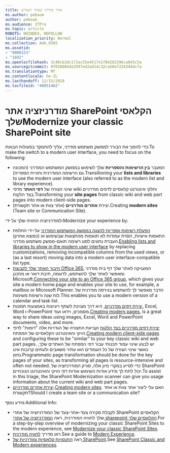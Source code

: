 ```yaml
---
title: אתר מודרני כאתר השורש
ms.author: pebaum
author: pebaum
ms.audience: ITPro
ms.topic: article
ROBOTS: NOINDEX, NOFOLLOW
localization_priority: Normal
ms.collection: Adm_O365
ms.assetid:
- "9000153"
- "1692"
ms.openlocfilehash: 3c48cb2dc172ac55e4517e1f84282396ca845c5a
ms.sourcegitcommit: 0f0186044a3597e42ad14c32ca58e7224344dcfa
ms.translationtype: MT
ms.contentlocale: he-IL
ms.lasthandoff: 12/15/2019
ms.locfileid: "40051462"
---
```

# <a name="modernize-your-classic-sharepoint-site"></a><span data-ttu-id="5ec07-102">מודרניזציה אתר SharePoint הקלאסי שלך</span><span class="sxs-lookup"><span data-stu-id="5ec07-102">Modernize your classic SharePoint site</span></span>

<span data-ttu-id="5ec07-103">כדי להפוך את הבורר לממשק משתמש מודרני, עליך להתמקד בפעולות הבאות:</span><span class="sxs-lookup"><span data-stu-id="5ec07-103">To make the switch to a modern user interface, you need to focus on the following:</span></span>

- <span data-ttu-id="5ec07-104">המעבר **בין הרשימות והספריות** שלך לשימוש בממשק המשתמש המודרני (המכונה גם הרשימה המודרנית וחוויית הספריה).</span><span class="sxs-lookup"><span data-stu-id="5ec07-104">Transitioning your **lists and libraries** to use the modern user interface (also referred to as the modern list and library experience).</span></span>
- <span data-ttu-id="5ec07-105">שינוי הצורה של **דפי האתר** מדפי wiki וחלקי אינטרנט קלאסיים לדפים מודרניים בצד הלקוח.</span><span class="sxs-lookup"><span data-stu-id="5ec07-105">Transforming your **site pages** from classic wiki and web part pages into modern client-side pages.</span></span>
- <span data-ttu-id="5ec07-106">יצירת **אתרים מודרניים** (אתר צוות או אתר תקשורת).</span><span class="sxs-lookup"><span data-stu-id="5ec07-106">Creating **modern sites** (Team site or Communication Site).</span></span>

<span data-ttu-id="5ec07-107">למודרניזציה החוויה שלך על ידי:</span><span class="sxs-lookup"><span data-stu-id="5ec07-107">Modernize your experience by:</span></span>
- <span data-ttu-id="5ec07-108">[הפעלת רשימות וספריות להצגה בממשק המשתמש המודרני](https://docs.microsoft.com/sharepoint/dev/transform/modernize-userinterface-lists-and-libraries) על-ידי החלפת התאמות אישיות, הסרת עמודות לא תואמות מהתצוגות שבשימוש או (כמוצא אחרון) העברת נתונים לסוג רשימה תואם-ממשק משתמש מודרני.</span><span class="sxs-lookup"><span data-stu-id="5ec07-108">[Enabling lists and libraries to show in the modern user interface](https://docs.microsoft.com/sharepoint/dev/transform/modernize-userinterface-lists-and-libraries) by replacing customizations, removing incompatible columns from the used views, or (as a last resort) moving data into a modern user interface-compatible list type.</span></span>
- <span data-ttu-id="5ec07-109">[חיבור האתר שלך לקבוצת Office 365](https://docs.microsoft.com/sharepoint/dev/transform/modernize-connect-to-office365-group), המעניקה לאתר שלך דף בית מודרני ומאפשר לאתר שלך להשתמש, לדוגמה, תיבת דואר או מתכנן Microsoft.</span><span class="sxs-lookup"><span data-stu-id="5ec07-109">[Connecting your site to an Office 365 group](https://docs.microsoft.com/sharepoint/dev/transform/modernize-connect-to-office365-group), which gives your site a modern home page and enables your site to use, for example, a mailbox or Microsoft Planner.</span></span> <span data-ttu-id="5ec07-110">הדבר מאפשר לך להשתמש בגירסה מודרנית של לוח שנה ורשימת משימות.</span><span class="sxs-lookup"><span data-stu-id="5ec07-110">This enables you to use a modern version of a calendar and task list.</span></span>
- <span data-ttu-id="5ec07-111">[יצירת דפים מודרניים](https://support.office.com/article/create-and-use-modern-pages-on-a-sharepoint-site-b3d46deb-27a6-4b1e-87b8-df851e503dec), היא דרך מצוינת לשתף רעיונות באמצעות תמונות, Excel, Word ו-PowerPoint מסמכים, וידאו ועוד.</span><span class="sxs-lookup"><span data-stu-id="5ec07-111">[Creating modern pages](https://support.office.com/article/create-and-use-modern-pages-on-a-sharepoint-site-b3d46deb-27a6-4b1e-87b8-df851e503dec), is a great way to share ideas using images, Excel, Word and PowerPoint documents, video, and more.</span></span>
- <span data-ttu-id="5ec07-112">[יצירת דפים מודרניים בצד הלקוח](https://docs.microsoft.com/sharepoint/dev/transform/modernize-userinterface-site-pages) וקביעת התצורה של הגדרות אלה "דומות" לדפי הויקי והאינטרנט הקלאסיים של המפתח.</span><span class="sxs-lookup"><span data-stu-id="5ec07-112">[Creating modern client-side pages](https://docs.microsoft.com/sharepoint/dev/transform/modernize-userinterface-site-pages) and configuring these to be "similar" to your key classic wiki and web part pages.</span></span> <span data-ttu-id="5ec07-113">יש לבצע שינוי עמוד תכנותי עבור דפי המפתח של האתרים שלך, כאשר שינוי הצורה של כל העמודים הוא עתיר משאבים ולעתים קרובות אינו נחוץ.</span><span class="sxs-lookup"><span data-stu-id="5ec07-113">Programmatic page transformation should be done for the key pages of your sites, as transforming all pages is resource-intensive and often not needed.</span></span> <span data-ttu-id="5ec07-114">כדי לסייע במקרי מיון אלה, סורק המודרניזציה של SharePoint יכול לתת לך מידע אודות השימוש אודות דפי הויקי והאינטרנט הנוכחיים.</span><span class="sxs-lookup"><span data-stu-id="5ec07-114">To assist in this triage, the SharePoint Modernization scanner can give you usage information about the current wiki and web part pages.</span></span>
- <span data-ttu-id="5ec07-115">[יצירת אתרים מודרניים](https://support.office.com/article/create-a-team-site-in-sharepoint-ef10c1e7-15f3-42a3-98aa-b5972711777d).</span><span class="sxs-lookup"><span data-stu-id="5ec07-115">[Creating modern sites](https://support.office.com/article/create-a-team-site-in-sharepoint-ef10c1e7-15f3-42a3-98aa-b5972711777d).</span></span> <span data-ttu-id="5ec07-116">האם עלי ליצור אתר צוות או אתר תקשורת?</span><span class="sxs-lookup"><span data-stu-id="5ec07-116">Should I create a team site or a communication site?</span></span>

<span data-ttu-id="5ec07-117">מידע נוסף:</span><span class="sxs-lookup"><span data-stu-id="5ec07-117">Additional Info:</span></span> 
- <span data-ttu-id="5ec07-118">לקבלת סקירה צעד-אחר-צעד של המודרניזציה של אתרי SharePoint הקלאסיים שלך לחוויה המודרנית, ראה [המודרניזציה של אתרי sharepoint הקלאסיים שלך](https://docs.microsoft.com/sharepoint/dev/transform/modernize-classic-sites).</span><span class="sxs-lookup"><span data-stu-id="5ec07-118">For a step-by-step overview of modernizing your classic SharePoint Sites to the modern experience, see [Modernize your classic SharePoint Sites](https://docs.microsoft.com/sharepoint/dev/transform/modernize-classic-sites).</span></span>
- <span data-ttu-id="5ec07-119">ראו מדריך [לחוויה מודרנית](https://docs.microsoft.com/sharepoint/guide-to-sharepoint-modern-experience).</span><span class="sxs-lookup"><span data-stu-id="5ec07-119">See a guide to [Modern Experience](https://docs.microsoft.com/sharepoint/guide-to-sharepoint-modern-experience).</span></span>
- <span data-ttu-id="5ec07-120">ראה [התנסויות קלאסיות ומודרניות של SharePoint](https://support.office.com/article/sharepoint-classic-and-modern-experiences-5725c103-505d-4a6e-9350-300d3ec7d73f).</span><span class="sxs-lookup"><span data-stu-id="5ec07-120">See [SharePoint Classic and Modern experiences](https://support.office.com/article/sharepoint-classic-and-modern-experiences-5725c103-505d-4a6e-9350-300d3ec7d73f).</span></span> 




